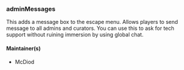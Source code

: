 ### adminMessages
This adds a message box to the escape menu. Allows players to send message to all admins and curators. You can use this to ask for tech support without ruining immersion by using global chat.

#### Maintainer(s)
* McDiod
